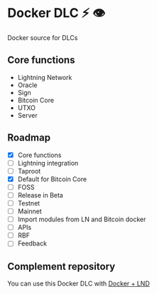 # Docker DLC ⚡ 👁️

Docker source for DLCs

## Core functions

- Lightning Network
- Oracle
- Sign
- Bitcoin Core
- UTXO
- Server

## Roadmap

- [x] Core functions
- [ ] Lightning integration
- [ ] Taproot
- [x] Default for Bitcoin Core
- [ ] FOSS
- [ ] Release in Beta
- [ ] Testnet
- [ ] Mainnet
- [ ] Import modules from LN and Bitcoin docker
- [ ] APIs
- [ ] RBF
- [ ] Feedback 

## Complement repository

You can use this Docker DLC with [Docker + LND](https://github.com/giovantenne/awning)
